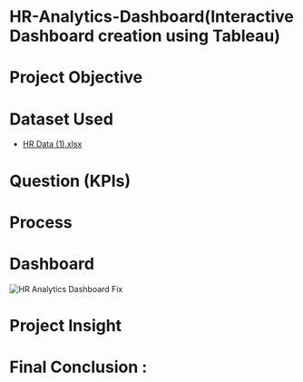 # HR-Analytics-Dashboard(Interactive Dashboard creation using Tableau)
# Project Objective
# Dataset Used
* [HR Data (1).xlsx](https://github.com/user-attachments/files/21031144/HR.Data.1.xlsx)
# Question (KPIs)
# Process
# Dashboard
![HR Analytics Dashboard Fix](https://github.com/user-attachments/assets/b11cd2de-1d88-43fd-80c3-4d4e78fb8777)
# Project Insight
# Final Conclusion :
